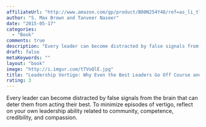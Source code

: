 ```yaml
---
affiliateUrl: "http://www.amazon.com/gp/product/B00N254Y48/ref=as_li_tl?ie=UTF8&camp=1789&creative=390957&creativeASIN=B00N254Y48&linkCode=as2&tag=jaktre-20&linkId=63XAXX3U4BRGKLPK"
author: "S. Max Brown and Tanveer Naseer"
date: "2015-05-17"
categories:
  - "Book"
comments: true
description: "Every leader can become distracted by false signals from the brain that can deter them from acting their best.  To minimize episodes of vertigo, refle"
draft: false
metaKeywords: ""
layout: "book"
image: "http://i.imgur.com/tTVoQlE.jpg"
title: "Leadership Vertigo: Why Even the Best Leaders Go Off Course and How They Can Get Back On Track"
rating: 3
---
```


Every leader can become distracted by false signals from the brain that can deter them from acting their best.  To minimize episodes of vertigo, reflect on your own leadership ability related to community, competence, credibility, and compassion.
